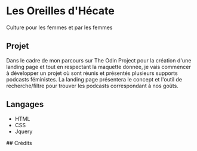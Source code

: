 # Les Oreilles d'Hécate
Culture pour les femmes et par les femmes
## Projet
Dans le cadre de mon parcours sur The Odin Project pour la création d'une landing page et tout en respectant la maquette donnée, je vais commencer à développer un projet où sont réunis et présentés plusieurs supports podcasts féministes.
La landing page présentera le concept et l'outil de recherche/filtre pour trouver les podcasts correspondant à nos goûts.
## Langages
<ul>
  <li>HTML</li>
  <li>CSS</li>
  <li>Jquery</li>
  </ul>
## Crédits  
